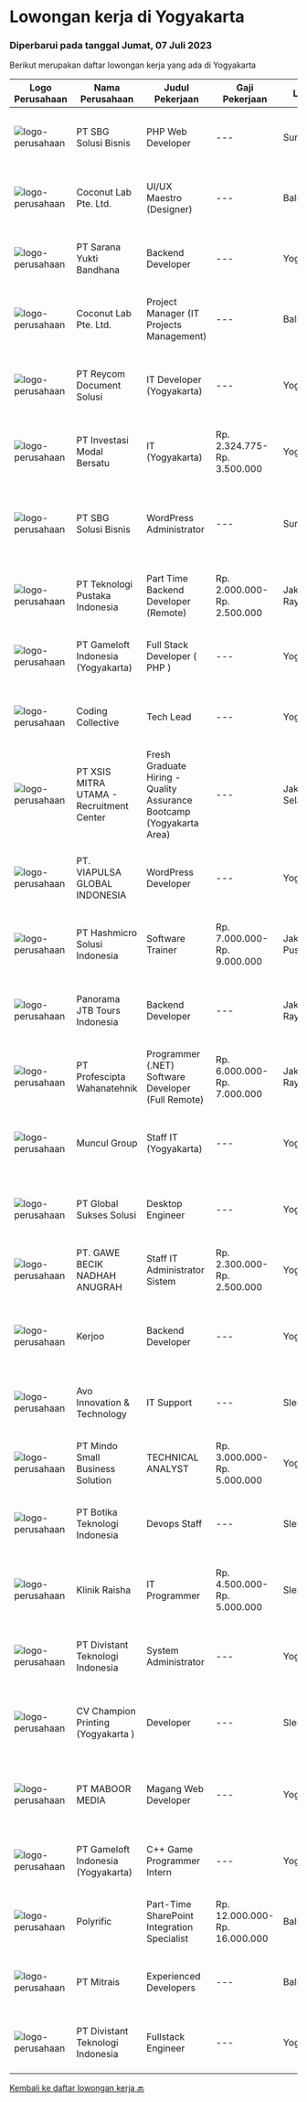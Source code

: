 
  # Lowongan kerja di Yogyakarta

  ### Diperbarui pada tanggal Jumat, 07 Juli 2023

  Berikut merupakan daftar lowongan kerja yang ada di Yogyakarta

  |Logo Perusahaan | Nama Perusahaan | Judul Pekerjaan | Gaji Pekerjaan | Lokasi | Deskripsi | Tanggal diunggah | Pranala |
  | -------------- | --------------- | --------------- | --------- | --------- | -------------- | ------- | ----------- |
  |![logo-perusahaan](https://image-service-cdn.seek.com.au/f820d36a8e416d7a4c2783ec051002404d9ab8a9/ee4dce1061f3f616224767ad58cb2fc751b8d2dc)|PT SBG Solusi Bisnis|PHP Web Developer|---|Surabaya|Responsibilities: Work in English speaking environment Produce fully functional mobile applications and writing clean code. Write unit and UI tests to...|Kamis, 06 Juli 2023|https://www.jobstreet.co.id/id/job/php-web-developer-4396001?token=0~ee8f77b0-7d79-4753-bbb4-d1454b215b1e&sectionRank=1&jobId=jobstreet-id-job-4396001|
|![logo-perusahaan](https://i.ibb.co/sqvTCh9/112815900-stock-vector-no-image-available-icon-flat-vector.webp)|Coconut Lab Pte. Ltd.|UI/UX Maestro (Designer)|---|Bali|Are you a seasoned design maestro with a passion for leading and inspiring creative teams? Look no further! Coconut Lab, a dynamic and innovative...|Kamis, 06 Juli 2023|https://www.jobstreet.co.id/id/job/ui-ux-maestro-designer-10923068/origin/sg?token=0~ee8f77b0-7d79-4753-bbb4-d1454b215b1e&sectionRank=2&jobId=jobstreet-sg-job-10923068|
|![logo-perusahaan](https://image-service-cdn.seek.com.au/d532815e7d216534ef42926c57edf5adad2c549a/ee4dce1061f3f616224767ad58cb2fc751b8d2dc)|PT Sarana Yukti Bandhana|Backend Developer|---|Yogyakarta|Job Description : Participate in the entire application life cycle, focusing on coding Write clean and maintainable code based on given requirement...|Kamis, 06 Juli 2023|https://www.jobstreet.co.id/id/job/backend-developer-4395226?token=0~ee8f77b0-7d79-4753-bbb4-d1454b215b1e&sectionRank=3&jobId=jobstreet-id-job-4395226|
|![logo-perusahaan](https://i.ibb.co/sqvTCh9/112815900-stock-vector-no-image-available-icon-flat-vector.webp)|Coconut Lab Pte. Ltd.|Project Manager (IT Projects Management)|---|Bali|Calling all champions of innovation and masterful organizers! Are you ready to embark on an exhilarating journey with Coconut Lab's dynamic and...|Kamis, 06 Juli 2023|https://www.jobstreet.co.id/id/job/project-manager-it-projects-management-10922295/origin/sg?token=0~ee8f77b0-7d79-4753-bbb4-d1454b215b1e&sectionRank=4&jobId=jobstreet-sg-job-10922295|
|![logo-perusahaan](https://image-service-cdn.seek.com.au/02dae94f6eb782fa938bf642ce7d40db12319b7c/ee4dce1061f3f616224767ad58cb2fc751b8d2dc)|PT Reycom Document Solusi|IT Developer (Yogyakarta)|---|Yogyakarta|Qualfication Candidate must possess at least Bachelor's Degree in Engineering (Computer/Telecommunication), Computer Science/Information Technology or...|Kamis, 06 Juli 2023|https://www.jobstreet.co.id/id/job/it-developer-yogyakarta-4395588?token=0~ee8f77b0-7d79-4753-bbb4-d1454b215b1e&sectionRank=5&jobId=jobstreet-id-job-4395588|
|![logo-perusahaan](https://image-service-cdn.seek.com.au/056c856bcfe6df39cbdcdfde80bbbf9b8050a11d/ee4dce1061f3f616224767ad58cb2fc751b8d2dc)|PT Investasi Modal Bersatu|IT (Yogyakarta)|Rp. 2.324.775-Rp. 3.500.000|Yogyakarta|KUALIFIKASI : Maksimal 35 Tahun Kandidat harus memiliki setidaknya Diploma, Gelar Sarjana di Ilmu Komputer/ teknologi Informasi atau setara Setidaknya...|Selasa, 04 Juli 2023|https://www.jobstreet.co.id/id/job/it-yogyakarta-4392841?token=0~ee8f77b0-7d79-4753-bbb4-d1454b215b1e&sectionRank=6&jobId=jobstreet-id-job-4392841|
|![logo-perusahaan](https://image-service-cdn.seek.com.au/18831b11280873f99b46a30b3c5f76b87c1feed3/ee4dce1061f3f616224767ad58cb2fc751b8d2dc)|PT SBG Solusi Bisnis|WordPress Administrator|---|Surabaya|Job Highlights:• Career growth and advancement• Positive working environment• Comprehensive employee benefits Responsibilities:• Perform installation,...|Rabu, 05 Juli 2023|https://www.jobstreet.co.id/id/job/wordpress-administrator-4394468?token=0~ee8f77b0-7d79-4753-bbb4-d1454b215b1e&sectionRank=7&jobId=jobstreet-id-job-4394468|
|![logo-perusahaan](https://image-service-cdn.seek.com.au/7c0ff779eec3199b72bdf9f36f204822a48330fe/ee4dce1061f3f616224767ad58cb2fc751b8d2dc)|PT Teknologi Pustaka Indonesia|Part Time Backend Developer (Remote)|Rp. 2.000.000-Rp. 2.500.000|Jakarta Raya|Deskripsi Pekerjaan : Membuat fungsi API Membuat Test case dan Unit Test Membuat dan mendesain Skema Database dan ERD jika diperlukan Mengupdate...|Kamis, 06 Juli 2023|https://www.jobstreet.co.id/id/job/part-time-backend-developer-remote-4395700?token=0~ee8f77b0-7d79-4753-bbb4-d1454b215b1e&sectionRank=8&jobId=jobstreet-id-job-4395700|
|![logo-perusahaan](https://image-service-cdn.seek.com.au/0daa4958d250bc94afa505066b2907db3257e6fc/ee4dce1061f3f616224767ad58cb2fc751b8d2dc)|PT Gameloft Indonesia (Yogyakarta)|Full Stack Developer ( PHP )|---|Yogyakarta|We are looking for a skilled Full Stack Developer to join our Data team. As part of our team, you will build web-based applications for reporting...|Selasa, 04 Juli 2023|https://www.jobstreet.co.id/id/job/full-stack-developer-php-4392509?token=0~ee8f77b0-7d79-4753-bbb4-d1454b215b1e&sectionRank=9&jobId=jobstreet-id-job-4392509|
|![logo-perusahaan](https://image-service-cdn.seek.com.au/24a7297959412a4000416265921f6daa6368513d/ee4dce1061f3f616224767ad58cb2fc751b8d2dc)|Coding Collective|Tech Lead|---|Yogyakarta|We are seeking a talented and experienced Tech Lead to join our team. The ideal candidate should have a minimum of 3 years of relevant experience in...|Kamis, 06 Juli 2023|https://www.jobstreet.co.id/id/job/tech-lead-4395012?token=0~ee8f77b0-7d79-4753-bbb4-d1454b215b1e&sectionRank=10&jobId=jobstreet-id-job-4395012|
|![logo-perusahaan](https://image-service-cdn.seek.com.au/fa12dd378bd230f83b9ccd636b4121ebbb347455/ee4dce1061f3f616224767ad58cb2fc751b8d2dc)|PT XSIS MITRA UTAMA - Recruitment Center|Fresh Graduate Hiring - Quality Assurance Bootcamp (Yogyakarta Area)|---|Jakarta Selatan|What we offer you: Integrated Training Full Stack specialist in Quality Assurance Soft Skills Training. Real &amp; varied experiences (IT Project...|Senin, 03 Juli 2023|https://www.jobstreet.co.id/id/job/fresh-graduate-hiring-quality-assurance-bootcamp-yogyakarta-area-4390984?token=0~ee8f77b0-7d79-4753-bbb4-d1454b215b1e&sectionRank=11&jobId=jobstreet-id-job-4390984|
|![logo-perusahaan](https://image-service-cdn.seek.com.au/145797e7ca3c4cfd8e03031932425f9ada877698/ee4dce1061f3f616224767ad58cb2fc751b8d2dc)|PT. VIAPULSA GLOBAL INDONESIA|WordPress Developer|---|Yogyakarta|WordPress Developer Requirements: Proven work experience as a WordPress developer. Knowledge of front-end technologies including CSS3, JavaScript,...|Selasa, 04 Juli 2023|https://www.jobstreet.co.id/id/job/wordpress-developer-4392674?token=0~ee8f77b0-7d79-4753-bbb4-d1454b215b1e&sectionRank=12&jobId=jobstreet-id-job-4392674|
|![logo-perusahaan](https://image-service-cdn.seek.com.au/f6d60ad46f70dbd67cd5ea70ad66341689963cbd/ee4dce1061f3f616224767ad58cb2fc751b8d2dc)|PT Hashmicro Solusi Indonesia|Software Trainer|Rp. 7.000.000-Rp. 9.000.000|Jakarta Pusat|Requirements: Have minimum. 2 years of experiences in Corporate Training &amp; Development Have good time management skills. Able to adapt and learn...|Selasa, 04 Juli 2023|https://www.jobstreet.co.id/id/job/software-trainer-4392599?token=0~ee8f77b0-7d79-4753-bbb4-d1454b215b1e&sectionRank=13&jobId=jobstreet-id-job-4392599|
|![logo-perusahaan](https://image-service-cdn.seek.com.au/ae42dee36f3ab64fdc0925ba16e24dddf014935a/ee4dce1061f3f616224767ad58cb2fc751b8d2dc)|Panorama JTB Tours Indonesia|Backend Developer|---|Jakarta Raya|Requirements: Good understanding in creating/running SQL Query Familiar with REST API Strong knowledge in OOP (Object-oriented Programming) Good...|Selasa, 04 Juli 2023|https://www.jobstreet.co.id/id/job/backend-developer-4392502?token=0~ee8f77b0-7d79-4753-bbb4-d1454b215b1e&sectionRank=14&jobId=jobstreet-id-job-4392502|
|![logo-perusahaan](https://image-service-cdn.seek.com.au/bef80762c5f9584e231217c627ef6f9366387b73/ee4dce1061f3f616224767ad58cb2fc751b8d2dc)|PT Profescipta Wahanatehnik|Programmer (.NET)  Software Developer (Full Remote)|Rp. 6.000.000-Rp. 7.000.000|Jakarta Raya|Responsibilities : Full Remote. Any candidates across Indonesia are welcome, Develop efficient code based on Functional requirements from business...|Senin, 03 Juli 2023|https://www.jobstreet.co.id/id/job/programmer-.net-software-developer-full-remote-4391295?token=0~ee8f77b0-7d79-4753-bbb4-d1454b215b1e&sectionRank=15&jobId=jobstreet-id-job-4391295|
|![logo-perusahaan](https://image-service-cdn.seek.com.au/fa5c408f1f53a95fbfef690237804ea725c51d7a/ee4dce1061f3f616224767ad58cb2fc751b8d2dc)|Muncul Group|Staff IT (Yogyakarta)|---|Yogyakarta|Deskripsi Pekerjaan : Mahir menggunakan bahasa pemrograman VB NET Desktop maupun Web (ASP.NET) Mahir menggunakan bahasa pemrograman SQL khususnya...|Jumat, 30 Juni 2023|https://www.jobstreet.co.id/id/job/staff-it-yogyakarta-4389106?token=0~ee8f77b0-7d79-4753-bbb4-d1454b215b1e&sectionRank=16&jobId=jobstreet-id-job-4389106|
|![logo-perusahaan](https://image-service-cdn.seek.com.au/f494db2ac8c7d08350bf47fb863706a2c8511c12/ee4dce1061f3f616224767ad58cb2fc751b8d2dc)|PT Global Sukses Solusi|Desktop Engineer|---|Yogyakarta|Job SummaryOur backend programmer will develop and maintain custom modifications to ERP's core system. Develop and maintain data integration and...|Senin, 03 Juli 2023|https://www.jobstreet.co.id/id/job/desktop-engineer-4391232?token=0~ee8f77b0-7d79-4753-bbb4-d1454b215b1e&sectionRank=17&jobId=jobstreet-id-job-4391232|
|![logo-perusahaan](https://image-service-cdn.seek.com.au/7eaf3baa3c34c90b3ba32ae89ab207998d9e185d/ee4dce1061f3f616224767ad58cb2fc751b8d2dc)|PT. GAWE BECIK NADHAH ANUGRAH|Staff IT Administrator Sistem|Rp. 2.300.000-Rp. 2.500.000|Yogyakarta|Deskripsi Pekerjaan Melakukan proses SetUp &amp; Maintenance Server Database Backup Domain &amp; Server Monitoring Mengecek kesahatan server Mengecek...|Kamis, 29 Juni 2023|https://www.jobstreet.co.id/id/job/staff-it-administrator-sistem-4378320?token=0~ee8f77b0-7d79-4753-bbb4-d1454b215b1e&sectionRank=18&jobId=jobstreet-id-job-4378320|
|![logo-perusahaan](https://image-service-cdn.seek.com.au/d1afc23f3cc38cd1993a4d502d25e48af4c0b408/ee4dce1061f3f616224767ad58cb2fc751b8d2dc)|Kerjoo|Backend Developer|---|Yogyakarta|Kerjoo merupakan penyedia layanan Aplikasi Absensi Online saat ini sedang membutuhkan Backend Developer Staff Khusus Penempatan Palangkaraya - Remote....|Selasa, 04 Juli 2023|https://www.jobstreet.co.id/id/job/backend-developer-1036331832?token=0~ee8f77b0-7d79-4753-bbb4-d1454b215b1e&sectionRank=19&jobId=jobstreet-id-job-1036331832|
|![logo-perusahaan](https://image-service-cdn.seek.com.au/3ab79f268b90c3a1fdb156c77a69925013f951b4/ee4dce1061f3f616224767ad58cb2fc751b8d2dc)|Avo Innovation & Technology|IT Support|---|Sleman|Job Requirements : A bachelor's degree in computer science, information technology 1-2 years of experience as an IT Support or in similar role...|Selasa, 27 Juni 2023|https://www.jobstreet.co.id/id/job/it-support-4387193?token=0~ee8f77b0-7d79-4753-bbb4-d1454b215b1e&sectionRank=20&jobId=jobstreet-id-job-4387193|
|![logo-perusahaan](https://i.ibb.co/sqvTCh9/112815900-stock-vector-no-image-available-icon-flat-vector.webp)|PT Mindo Small Business Solution|TECHNICAL ANALYST|Rp. 3.000.000-Rp. 5.000.000|Yogyakarta|Minimum Qualifications and Experience : Bachelor's degree in related fields. Have at least 2 years of working experience in the related field...|Jumat, 30 Juni 2023|https://www.jobstreet.co.id/id/job/technical-analyst-4389290?token=0~ee8f77b0-7d79-4753-bbb4-d1454b215b1e&sectionRank=21&jobId=jobstreet-id-job-4389290|
|![logo-perusahaan](https://i.ibb.co/sqvTCh9/112815900-stock-vector-no-image-available-icon-flat-vector.webp)|PT Botika Teknologi Indonesia|Devops Staff|---|Sleman|Requirements :- Strong background in cloud technologies, with Azure AZ-104 certification or AWS Solution Architect Associate certification, and at...|Rabu, 05 Juli 2023|https://www.jobstreet.co.id/id/job/devops-staff-1036340524?token=0~ee8f77b0-7d79-4753-bbb4-d1454b215b1e&sectionRank=22&jobId=jobstreet-id-job-1036340524|
|![logo-perusahaan](https://image-service-cdn.seek.com.au/2dac1d61f5795bbf84393583d4686c27591c656e/ee4dce1061f3f616224767ad58cb2fc751b8d2dc)|Klinik Raisha|IT Programmer|Rp. 4.500.000-Rp. 5.000.000|Sleman|Kami memiliki sistem (RME) Rekam Medis Elektronik yang sudah berjalan. Saat ini kami sedang melakukan pengembangan RME tersebut. Kami mencari kandidat...|Kamis, 29 Juni 2023|https://www.jobstreet.co.id/id/job/it-programmer-4388582?token=0~ee8f77b0-7d79-4753-bbb4-d1454b215b1e&sectionRank=23&jobId=jobstreet-id-job-4388582|
|![logo-perusahaan](https://image-service-cdn.seek.com.au/f8492864eacf86fc5e014732d2b4dafc2c4cd6ea/ee4dce1061f3f616224767ad58cb2fc751b8d2dc)|PT Divistant Teknologi Indonesia|System Administrator|---|Yogyakarta|Responsibilities: Maintaining and managing IT infrastructure such as servers, networks, and databases. Installing, configuring, and maintaining...|Selasa, 27 Juni 2023|https://www.jobstreet.co.id/id/job/system-administrator-4387204?token=0~ee8f77b0-7d79-4753-bbb4-d1454b215b1e&sectionRank=24&jobId=jobstreet-id-job-4387204|
|![logo-perusahaan](https://image-service-cdn.seek.com.au/ee76266a87b6d4b82926ffc7ba413dddd17a76c7/ee4dce1061f3f616224767ad58cb2fc751b8d2dc)|CV Champion Printing (Yogyakarta )|Developer|---|Sleman|Kualifikasi: Pendidikan minimal S1 Teknik Informatika atau Sistem Informasi. Diutamakan memiliki pengalaman di bidang programming/developer. Menguasai...|Kamis, 29 Juni 2023|https://www.jobstreet.co.id/id/job/developer-4378905?token=0~ee8f77b0-7d79-4753-bbb4-d1454b215b1e&sectionRank=25&jobId=jobstreet-id-job-4378905|
|![logo-perusahaan](https://image-service-cdn.seek.com.au/a133a67d1a39b423223bd96ee1bb593bb4ac134a/ee4dce1061f3f616224767ad58cb2fc751b8d2dc)|PT MABOOR MEDIA|Magang Web Developer|---|Yogyakarta|Maboor Media merupakan perusahaan  digital marketing yang memiliki konsep bagi hasil dengan partner pengusaha di Indonesia. Pengusaha dan UMKM bisa...|Senin, 03 Juli 2023|https://www.jobstreet.co.id/id/job/magang-web-developer-1036321504?token=0~ee8f77b0-7d79-4753-bbb4-d1454b215b1e&sectionRank=26&jobId=jobstreet-id-job-1036321504|
|![logo-perusahaan](https://image-service-cdn.seek.com.au/0daa4958d250bc94afa505066b2907db3257e6fc/ee4dce1061f3f616224767ad58cb2fc751b8d2dc)|PT Gameloft Indonesia (Yogyakarta)|C++ Game Programmer Intern|---|Yogyakarta|You will take part in the full cycle development of mobile games from start to finish, in connection with Gameloft international teams in America,...|Rabu, 28 Juni 2023|https://www.jobstreet.co.id/id/job/c-game-programmer-intern-4377178?token=0~ee8f77b0-7d79-4753-bbb4-d1454b215b1e&sectionRank=27&jobId=jobstreet-id-job-4377178|
|![logo-perusahaan](https://image-service-cdn.seek.com.au/ed31542e69aeb27800bffa405d92f3bb712bb7be/ee4dce1061f3f616224767ad58cb2fc751b8d2dc)|Polyrific|Part-Time SharePoint Integration Specialist|Rp. 12.000.000-Rp. 16.000.000|Bali|This vacancy is for Part-Time position, with prediction of 80 hours of work per month. Employees are entitled to the stated salary range if they...|Rabu, 28 Juni 2023|https://www.jobstreet.co.id/id/job/part-time-sharepoint-integration-specialist-4387887?token=0~ee8f77b0-7d79-4753-bbb4-d1454b215b1e&sectionRank=28&jobId=jobstreet-id-job-4387887|
|![logo-perusahaan](https://image-service-cdn.seek.com.au/969b0c47f133a1e0155056a5d964c63953dd6304/ee4dce1061f3f616224767ad58cb2fc751b8d2dc)|PT Mitrais|Experienced Developers|---|Bali|Build your Career with Mitrais ! We're looking for experienced Software Engineers from any background to be part of our team. What will you be doing? ...|Kamis, 29 Juni 2023|https://www.jobstreet.co.id/id/job/experienced-developers-4371868?token=0~ee8f77b0-7d79-4753-bbb4-d1454b215b1e&sectionRank=29&jobId=jobstreet-id-job-4371868|
|![logo-perusahaan](https://image-service-cdn.seek.com.au/b1ecbfdb22e2712b93cebaa8092fb4b14e34ca6c/ee4dce1061f3f616224767ad58cb2fc751b8d2dc)|PT Divistant Teknologi Indonesia|Fullstack Engineer|---|Yogyakarta|Responsibilities: Implementing technical requirements (e.g., clean code, design patterns, etc.) to produce maintainable code. Collaborating with the...|Senin, 03 Juli 2023|https://www.jobstreet.co.id/id/job/fullstack-engineer-4391789?token=0~ee8f77b0-7d79-4753-bbb4-d1454b215b1e&sectionRank=30&jobId=jobstreet-id-job-4391789|


  [Kembali ke daftar lowongan kerja 🔙](../README.md#daftar-lowongan-kerja)
  